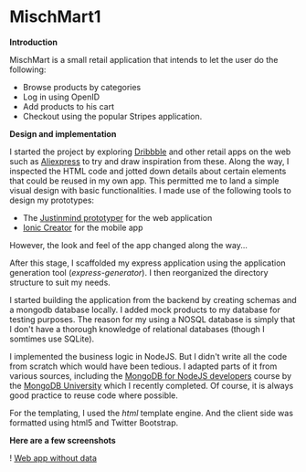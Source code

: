 # MischMart1

**Introduction**

MischMart is a small retail application that intends to let the user do the following:

- Browse products by categories
- Log in using OpenID
- Add products to his cart
- Checkout using the popular Stripes application.

**Design and implementation**

I started the project by exploring [Dribbble](https://dribbble.com/) and other retail apps on the web such as [Aliexpress](https://www.aliexpress.com) to try and draw inspiration from these. Along the way, I inspected the HTML code and jotted down details about certain elements that could be reused in my own app. This permitted me to land a simple visual design with basic functionalities. I made use of the following tools to design my prototypes:

- The [Justinmind prototyper](https://www.justinmind.com/) for the web application
- [Ionic Creator](https://creator.ionic.io/share/0990d92231a7) for the mobile app

However, the look and feel of the app changed along the way...

After this stage, I scaffolded my express application using the application generation tool (*express-generator*). I then reorganized the directory structure to suit my needs. 

I started building the application from the backend by creating schemas and a mongodb database locally. I added mock products to my database for testing purposes. The reason for my using a NOSQL database is simply that I don't have a thorough knowledge of relational databases (though I somtimes use SQLite). 

I implemented the business logic in NodeJS. But I didn't write all the code from scratch which would have been tedious. I adapted parts 
of it from various sources, including the [MongoDB for NodeJS developers](https://university.mongodb.com/courses/M101JS/about) course by the [MongoDB University](https://university.mongodb.com/) which I recently completed. Of course, it is always good practice to reuse code where possible. 

For the templating, I used the *html* template engine. And the client side was formatted using html5 and Twitter Bootstrap.

**Here are a few screenshots**

! [Web app without data](/MischMart1/data/m1.PNG)
